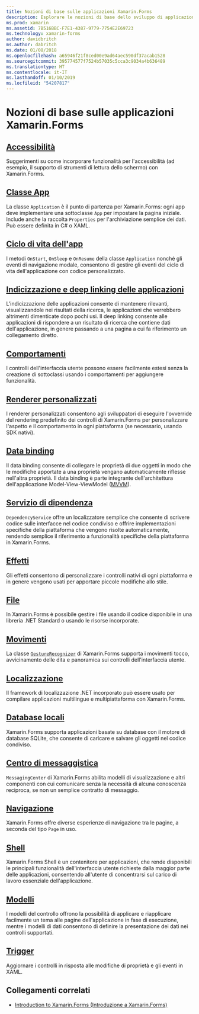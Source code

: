 ```yaml
---
title: Nozioni di base sulle applicazioni Xamarin.Forms
description: Esplorare le nozioni di base dello sviluppo di applicazioni Xamarin.Forms, inclusi tutti i concetti principali necessari, fino agli ultimi ritocchi come l'accessibilità e la localizzazione.
ms.prod: xamarin
ms.assetid: 7B516BBC-F7E1-4387-9779-7754E2E69723
ms.technology: xamarin-forms
author: davidbritch
ms.author: dabritch
ms.date: 01/08/2018
ms.openlocfilehash: a65946f21f8ced00e9ad64aec590df37acab1528
ms.sourcegitcommit: 395774577f7524b57035c5cca3c9034a4b636489
ms.translationtype: HT
ms.contentlocale: it-IT
ms.lasthandoff: 01/10/2019
ms.locfileid: "54207817"
---
```

# <a name="xamarinforms-application-fundamentals"></a>Nozioni di base sulle applicazioni Xamarin.Forms

## <a name="accessibilityaccessibilityindexmd"></a>[Accessibilità](accessibility/index.md)

Suggerimenti su come incorporare funzionalità per l'accessibilità (ad esempio, il supporto di strumenti di lettura dello schermo) con Xamarin.Forms.

## <a name="app-classapplication-classmd"></a>[Classe App](application-class.md)

La classe `Application` è il punto di partenza per Xamarin.Forms: ogni app deve implementare una sottoclasse `App` per impostare la pagina iniziale. Include anche la raccolta `Properties` per l'archiviazione semplice dei dati. Può essere definita in C# o XAML.

## <a name="app-lifecycleapp-lifecyclemd"></a>[Ciclo di vita dell'app](app-lifecycle.md)

I metodi `OnStart`, `OnSleep` e `OnResume` della classe `Application` nonché gli eventi di navigazione modale, consentono di gestire gli eventi del ciclo di vita dell'applicazione con codice personalizzato.

## <a name="application-indexing-and-deep-linkingdeep-linkingmd"></a>[Indicizzazione e deep linking delle applicazioni](deep-linking.md)

L'indicizzazione delle applicazioni consente di mantenere rilevanti, visualizzandole nei risultati della ricerca, le applicazioni che verrebbero altrimenti dimenticate dopo pochi usi. Il deep linking consente alle applicazioni di rispondere a un risultato di ricerca che contiene dati dell'applicazione, in genere passando a una pagina a cui fa riferimento un collegamento diretto.

## <a name="behaviorsbehaviorsindexmd"></a>[Comportamenti](behaviors/index.md)

I controlli dell'interfaccia utente possono essere facilmente estesi senza la creazione di sottoclassi usando i comportamenti per aggiungere funzionalità.

## <a name="custom-rendererscustom-rendererindexmd"></a>[Renderer personalizzati](custom-renderer/index.md)

I renderer personalizzati consentono agli sviluppatori di eseguire l'ovverride del rendering predefinito dei controlli di Xamarin.Forms per personalizzare l'aspetto e il comportamento in ogni piattaforma (se necessario, usando SDK nativi).

## <a name="data-bindingdata-bindingindexmd"></a>[Data binding](data-binding/index.md)

Il data binding consente di collegare le proprietà di due oggetti in modo che le modifiche apportate a una proprietà vengano automaticamente riflesse nell'altra proprietà. Il data binding è parte integrante dell'architettura dell'applicazione Model-View-ViewModel ([MVVM](~/xamarin-forms/enterprise-application-patterns/mvvm.md)).

## <a name="dependency-servicedependency-serviceindexmd"></a>[Servizio di dipendenza](dependency-service/index.md)

`DependencyService` offre un localizzatore semplice che consente di scrivere codice sulle interfacce nel codice condiviso e offrire implementazioni specifiche della piattaforma che vengono risolte automaticamente, rendendo semplice il riferimento a funzionalità specifiche della piattaforma in Xamarin.Forms.

## <a name="effectseffectsindexmd"></a>[Effetti](effects/index.md)

Gli effetti consentono di personalizzare i controlli nativi di ogni piattaforma e in genere vengono usati per apportare piccole modifiche allo stile.

## <a name="filesfilesmd"></a>[File](files.md)

In Xamarin.Forms è possibile gestire i file usando il codice disponibile in una libreria .NET Standard o usando le risorse incorporate.

## <a name="gesturesgesturesindexmd"></a>[Movimenti](gestures/index.md)

La classe [`GestureRecognizer`](xref:Xamarin.Forms.GestureRecognizer) di Xamarin.Forms supporta i movimenti tocco, avvicinamento delle dita e panoramica sui controlli dell'interfaccia utente.

## <a name="localizationlocalizationindexmd"></a>[Localizzazione](localization/index.md)

Il framework di localizzazione .NET incorporato può essere usato per compilare applicazioni multilingue e multipiattaforma con Xamarin.Forms.

## <a name="local-databasesdatabasesmd"></a>[Database locali](databases.md)

Xamarin.Forms supporta applicazioni basate su database con il motore di database SQLite, che consente di caricare e salvare gli oggetti nel codice condiviso.

## <a name="messaging-centermessaging-centermd"></a>[Centro di messaggistica](messaging-center.md)

`MessagingCenter` di Xamarin.Forms abilita modelli di visualizzazione e altri componenti con cui comunicare senza la necessità di alcuna conoscenza reciproca, se non un semplice contratto di messaggio.

## <a name="navigationnavigationindexmd"></a>[Navigazione](navigation/index.md)

Xamarin.Forms offre diverse esperienze di navigazione tra le pagine, a seconda del tipo `Page` in uso.

## <a name="shellshellmd"></a>[Shell](shell.md)

Xamarin.Forms Shell è un contenitore per applicazioni, che rende disponibili le principali funzionalità dell'interfaccia utente richieste dalla maggior parte delle applicazioni, consentendo all'utente di concentrarsi sul carico di lavoro essenziale dell'applicazione.

## <a name="templatestemplatesindexmd"></a>[Modelli](templates/index.md)

I modelli del controllo offrono la possibilità di applicare e riapplicare facilmente un tema alle pagine dell'applicazione in fase di esecuzione, mentre i modelli di dati consentono di definire la presentazione dei dati nei controlli supportati.

## <a name="triggerstriggersmd"></a>[Trigger](triggers.md)

Aggiornare i controlli in risposta alle modifiche di proprietà e gli eventi in XAML.


## <a name="related-links"></a>Collegamenti correlati

- [Introduction to Xamarin.Forms (Introduzione a Xamarin.Forms)](~/xamarin-forms/get-started/introduction-to-xamarin-forms.md)
